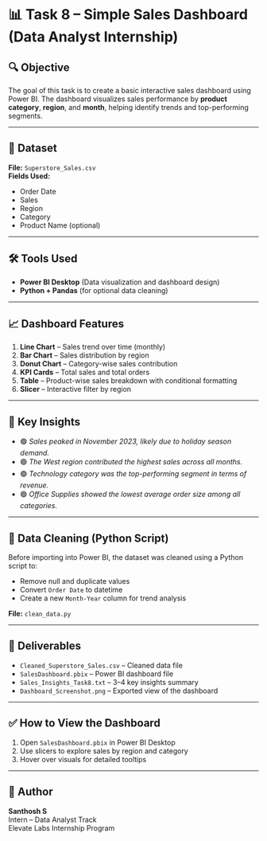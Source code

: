 # 📊 Task 8 – Simple Sales Dashboard (Data Analyst Internship)

## 🔍 Objective
The goal of this task is to create a basic interactive sales dashboard using Power BI. The dashboard visualizes sales performance by **product category**, **region**, and **month**, helping identify trends and top-performing segments.

---

## 📁 Dataset
**File:** `Superstore_Sales.csv`  
**Fields Used:**  
- Order Date  
- Sales  
- Region  
- Category  
- Product Name (optional)  

---

## 🛠 Tools Used
- **Power BI Desktop** (Data visualization and dashboard design)  
- **Python + Pandas** (for optional data cleaning)

---

## 📈 Dashboard Features

1. **Line Chart** – Sales trend over time (monthly)
2. **Bar Chart** – Sales distribution by region
3. **Donut Chart** – Category-wise sales contribution
4. **KPI Cards** – Total sales and total orders
5. **Table** – Product-wise sales breakdown with conditional formatting
6. **Slicer** – Interactive filter by region

---

## 🧠 Key Insights

- 🟢 *Sales peaked in November 2023, likely due to holiday season demand.*
- 🟢 *The West region contributed the highest sales across all months.*
- 🟢 *Technology category was the top-performing segment in terms of revenue.*
- 🟢 *Office Supplies showed the lowest average order size among all categories.*

---

## 🧹 Data Cleaning (Python Script)

Before importing into Power BI, the dataset was cleaned using a Python script to:
- Remove null and duplicate values
- Convert `Order Date` to datetime
- Create a new `Month-Year` column for trend analysis

**File:** `clean_data.py`

---

## 📸 Deliverables

- `Cleaned_Superstore_Sales.csv` – Cleaned data file
- `SalesDashboard.pbix` – Power BI dashboard file
- `Sales_Insights_Task8.txt` – 3–4 key insights summary
- `Dashboard_Screenshot.png` – Exported view of the dashboard

---

## ✅ How to View the Dashboard

1. Open `SalesDashboard.pbix` in Power BI Desktop
2. Use slicers to explore sales by region and category
3. Hover over visuals for detailed tooltips

---

## 🚀 Author

**Santhosh S**  
Intern – Data Analyst Track  
Elevate Labs Internship Program  

